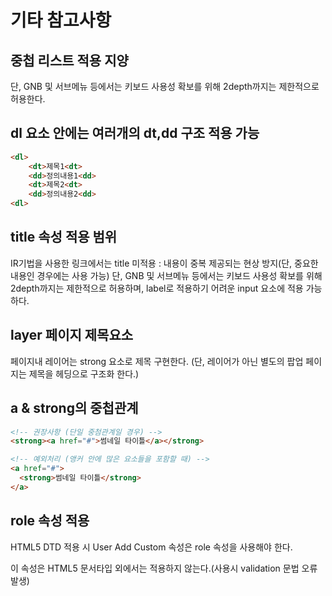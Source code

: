 # 기타 참고사항

## 중첩 리스트 적용 지양
단, GNB 및 서브메뉴 등에서는 키보드 사용성 확보를 위해 2depth까지는 제한적으로 허용한다.

## dl 요소 안에는 여러개의 dt,dd 구조 적용 가능
``` html
<dl>
    <dt>제목1<dt>
    <dd>정의내용1<dd>
    <dt>제목2<dt>
    <dd>정의내용2<dd>
<dl>
```

## title 속성 적용 범위
IR기법을 사용한 링크에서는 title 미적용 : 내용이 중복 제공되는 현상 방지(단, 중요한 내용인 경우에는 사용 가능)
단, GNB 및 서브메뉴 등에서는 키보드 사용성 확보를 위해 2depth까지는 제한적으로 허용하며, label로 적용하기 어려운 input 요소에 적용 가능하다.

## layer 페이지 제목요소
페이지내 레이어는 strong 요소로 제목 구현한다. (단, 레이어가 아닌 별도의 팝업 페이지는 제목을 헤딩으로 구조화 한다.)

## a & strong의 중첩관계
``` html
<!-- 권장사항 (단일 중첨관계일 경우) -->
<strong><a href="#">썸네일 타이틀</a></strong>

<!-- 예외처리 (앵커 안에 많은 요소들을 포함할 때) -->
<a href="#">
  <strong>썸네일 타이틀</strong>
</a>
```

## role 속성 적용
HTML5 DTD 적용 시 User Add Custom 속성은 role 속성을 사용해야 한다.

이 속성은 HTML5 문서타입 외에서는 적용하지 않는다.(사용시 validation 문법 오류 발생)